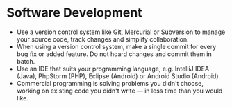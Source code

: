 # Software Development

 * Use a version control system like Git, Mercurial or Subversion to manage your source code, track changes and simplify collaboration.
 * When using a version control system, make a single commit for every bug fix or added feature. Do not hoard changes and commit them in batch.
 * Use an IDE that suits your programming language, e.g. IntelliJ IDEA (Java), PhpStorm (PHP), Eclipse (Android) or Android Studio (Android).
 * Commercial programming is solving problems you didn't choose, working on existing code you didn't write — in less time than you would like.
